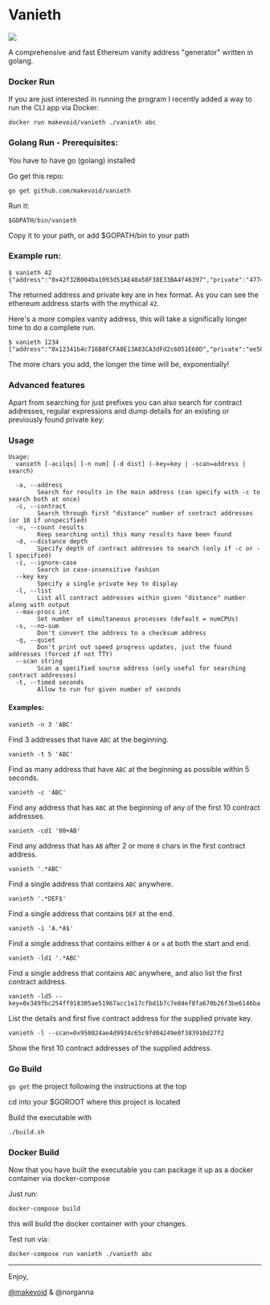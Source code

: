 # Vanieth

![](https://github.com/makevoid/vanieth/blob/master/screenshots/readme_banner.png?raw=true)

A comprehensive and fast Ethereum vanity address "generator" written in golang.

### Docker Run

If you are just interested in running the program I recently added a way to run the CLI app via Docker:

    docker run makevoid/vanieth ./vanieth abc


### Golang Run - Prerequisites:

You have to have go (golang) installed

Go get this repo:

    go get github.com/makevoid/vanieth

Run it:

    $GOPATH/bin/vanieth

Copy it to your path, or add $GOPATH/bin to your path

### Example run:

```
$ vanieth 42
{"address":"0x42f32B004Da1093d51AE40a58F38E33BA4f46397","private":"4774628228852ee570d188f92cd10df3282bb5d895fc701733f43fca6bfb9852","public":"04d811caac49ba458fda498e5bc385bc9cc6e67aa6b19ba754c6cd75953ef06310e8607798ce5810a0b32fbd41fe8915de52fd511e7660038ff7067a0e94fc9481"}
```

The returned address and private key are in hex format. As you can see the ethereum address starts with the mythical `42`.

Here's a more complex vanity address, this will take a significally longer time to do a complete run.

```
$ vanieth 1234
{"address":"0x12341b4c716B8FCFA8E13A83CA3dFd2c6051E60D","private":"ee50661eb0080cd36ce380f3dad5511c91f97ccee67bd14dc7a91335a34720d1","public":"04e0526fbc5552e4ff117a5c065ad3ce6f8211e160e12bdd3dded3dab2bfc268916489ed2c8d4af6c624406085c5e9a6946bdfbe0d74de26384a7c9baaf6f2de64"}
```

The more chars you add, the longer the time will be, exponentially!

### Advanced features

Apart from searching for just prefixes you can also search for contract addresses, regular expressions and dump details for an existing or previously found private key:

### Usage

```
Usage:
  vanieth [-acilqs] [-n num] [-d dist] (-key=key | -scan=address | search)

  -a, --address
    	Search for results in the main address (can specify with -c to search both at once)
  -c, --contract
    	Search through first "distance" number of contract addresses (or 10 if unspecified)
  -n, --count results
    	Keep searching until this many results have been found
  -d, --distance depth
    	Specify depth of contract addresses to search (only if -c or -l specified)
  -i, --ignore-case
    	Search in case-insensitive fashion
  --key key
    	Specify a single private key to display
  -l, --list
    	List all contract addresses within given "distance" number along with output
  --max-procs int
    	Set number of simultaneous processes (default = numCPUs)
  -s, --no-sum
    	Don't convert the address to a checksum address
  -q, --quiet
    	Don't print out speed progress updates, just the found addresses (forced if not TTY)
  --scan string
    	Scan a specified source address (only useful for searching contract addresses)
  -t, --timed seconds
    	Allow to run for given number of seconds
```

#### Examples:

```
vanieth -n 3 'ABC'
```

Find 3 addresses that have `ABC` at the beginning.

```
vanieth -t 5 'ABC'
```

Find as many address that have `ABC` at the beginning as possible within 5 seconds.


```
vanieth -c 'ABC'
```

Find any address that has `ABC` at the beginning of any of the first 10 contract addresses.

```
vanieth -cd1 '00+AB'
```

Find any address that has `AB` after 2 or more `0` chars in the first contract address.

```
vanieth '.*ABC'
```

Find a single address that contains `ABC` anywhere.

```
vanieth '.*DEF$'
```

Find a single address that contains `DEF` at the end.

```
vanieth -i 'A.*A$'
```

Find a single address that contains either `A` or `a` at both the start and end.

```
vanieth -ld1 '.*ABC'
```

Find a single address that contains `ABC` anywhere, and also list the first contract address.

```
vanieth -ld5 --key=0x349fbc254ff918305ae51967acc1e17cfbd1b7c7e84ef8fa670b26f3be6146ba
```

List the details and first five contract address for the supplied private key.

```
vanieth -l --scan=0x950024ae4d9934c65c9fd04249e0f383910d27f2
```

Show the first 10 contract addresses of the supplied address.

### Go Build

`go get` the project following the instructions at the top

cd into your $GOROOT where this project is located

Build the executable with

    ./build.sh

### Docker Build

Now that you have built the executable you can package it up as a docker container via docker-compose

Just run:

    docker-compose build

this will build the docker container with your changes.

Test run via:

    docker-compose run vanieth ./vanieth abc

---


Enjoy,

[@makevoid](https://twitter.com/makevoid) & @norganna
